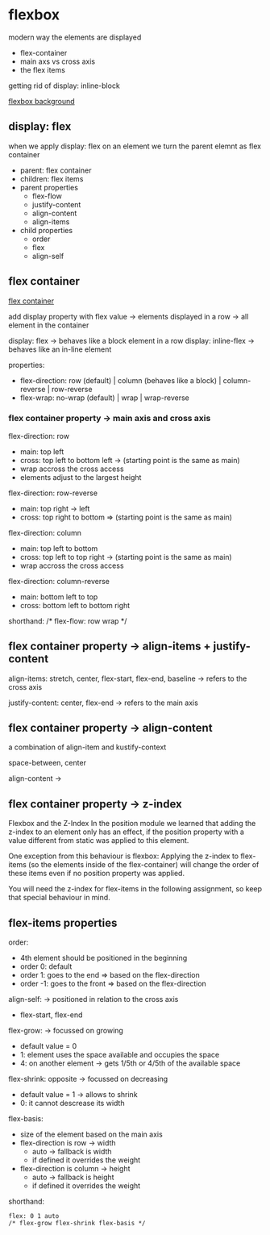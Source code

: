 # flexbox

modern way the elements are displayed

- flex-container
- main axs vs cross axis
- the flex items

getting rid of display: inline-block

[flexbox background](https://developer.mozilla.org/en-US/docs/Web/CSS/CSS_Flexible_Box_Layout/Basic_Concepts_of_Flexbox)


## display: flex

when we apply display: flex on an element we turn the parent elemnt as flex container

- parent: flex container
- children: flex items
- parent properties
  - flex-flow
  - justify-content
  - align-content
  - align-items
- child properties
  - order
  - flex
  - align-self

## flex container

[flex container](https://developer.mozilla.org/en-US/docs/Glossary/Flex_Container)

add display property with flex value
-> elements displayed in a row
-> all element in the container

display: flex
-> behaves like a block element in a row
display: inline-flex
-> behaves like an in-line element

properties:
- flex-direction: row (default) | column (behaves like a block) | column-reverse | row-reverse
- flex-wrap: no-wrap (default) | wrap | wrap-reverse

### flex container property -> main axis and cross axis

flex-direction: row
- main: top left 
- cross: top left to bottom left -> (starting point is the same as main)
- wrap accross the cross access
- elements adjust to the largest height

flex-direction: row-reverse
- main: top right -> left 
- cross: top right to bottom => (starting point is the same as main)

flex-direction: column
- main: top left to bottom
- cross: top left to top right -> (starting point is the same as main)
- wrap accross the cross access

flex-direction: column-reverse
- main: bottom left to top
- cross: bottom left to bottom right

shorthand:
/* flex-flow: row wrap */

## flex container property -> align-items + justify-content

align-items: stretch, center, flex-start, flex-end, baseline
-> refers to the cross axis

justify-content: center, flex-end
-> refers to the main axis

## flex container property -> align-content

a combination of align-item and kustify-context

space-between, center

align-content -> 

## flex container property -> z-index

Flexbox and the Z-Index
In the position module we learned that adding the z-index  to an element only has an effect, if the position  property with a value different from static  was applied to this element.

One exception from this behaviour is flexbox: Applying the z-index  to flex-items (so the elements inside of the flex-container) will change the order of these items even if no position  property was applied.

You will need the z-index  for flex-items in the following assignment, so keep that special behaviour in mind.

## flex-items properties

order: 
- 4th element should be positioned in the beginning
- order 0: default
- order 1: goes to the end => based on the flex-direction
- order -1: goes to the front => based on the flex-direction

align-self: -> positioned in relation to the cross axis
- flex-start, flex-end

flex-grow: -> focussed on growing
- default value = 0
- 1: element uses the space available and occupies the space
- 4: on another element -> gets 1/5th or 4/5th of the available space

flex-shrink: opposite -> focussed on decreasing
- default value = 1 -> allows to shrink
- 0: it cannot descrease its width

flex-basis:
- size of the element based on the main axis
- flex-direction is row -> width
  - auto -> fallback is width
  - if defined it overrides the weight
- flex-direction is column -> height
  - auto -> fallback is height
  - if defined it overrides the weight

shorthand:

```
flex: 0 1 auto
/* flex-grow flex-shrink flex-basis */
```